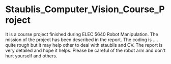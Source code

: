 # Staublis_Computer_Vision_Course_Project
It is a course project finished during ELEC 5640 Robot Manipulation. The mission of the project has been described in the report. The coding is .... quite rough but it may help other to deal with staublis and CV. The report is very detailed and hope it helps. Please be careful of the robot arm and don't hurt yourself and others.
